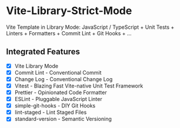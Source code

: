 # Vite-Library-Strict-Mode

Vite Template in Library Mode: JavaScript / TypeScript + Unit Tests + Linters + Formatters + Commit Lint + Git Hooks + ...

## Integrated Features

- [x] Vite Library Mode
- [x] Commit Lint - Conventional Commit
- [x] Change Log - Conventional Change Log
- [x] Vitest - Blazing Fast Vite-native Unit Test Framework
- [x] Prettier - Opinionated Code Formatter
- [x] ESLint - Pluggable JavaScript Linter
- [x] simple-git-hooks - DIY Git Hooks
- [x] lint-staged - Lint Staged Files
- [x] standard-version - Semantic Versioning

